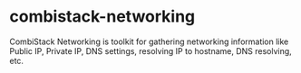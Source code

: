 # combistack-networking

CombiStack Networking is toolkit for gathering networking information like Public IP, Private IP, DNS settings, resolving IP to hostname, DNS resolving, etc. 

